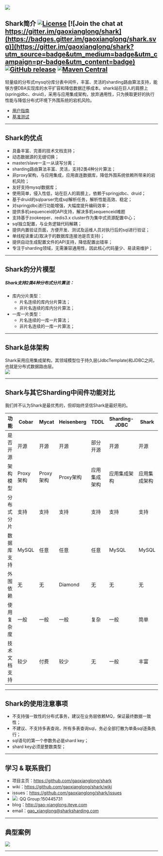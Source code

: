 ![](http://dl.iteye.com/upload/picture/pic/135281/e0f25517-ae0c-3af9-a910-b8c05b4436ff.jpg)
## Shark简介 [![License](https://img.shields.io/badge/license-Apache%202-4EB1BA.svg)](https://www.apache.org/licenses/LICENSE-2.0.html) [![Join the chat at https://gitter.im/gaoxianglong/shark](https://badges.gitter.im/gaoxianglong/shark.svg)](https://gitter.im/gaoxianglong/shark?utm_source=badge&utm_medium=badge&utm_campaign=pr-badge&utm_content=badge) [![GitHub release](https://img.shields.io/github/release/gaoxianglong/shark.svg)](https://github.com/gaoxianglong/shark/releases) [![Maven Central](https://maven-badges.herokuapp.com/maven-central/com.sharksharding/shark/badge.svg)](http://search.maven.org/#artifactdetails%7Ccom.sharksharding%7Cshark%7C1.3.8%7Cjar/)

轻量级的分布式mysql分库分表中间件，丰富、灵活的sharding路由算法支持，能够方便DBA实现库的水平扩容和降低数据迁移成本。shark站在巨人的肩膀上(springjdbc、druid)，采用与应用集成架构，放弃通用性，只为换取更好的执行性能与降低分布式环境下外围系统的宕机风险。<br>

- [用户指南](https://github.com/gaoxianglong/shark/wiki/%E7%94%A8%E6%88%B7%E6%8C%87%E5%8D%97)<br>
- [基准测试](https://github.com/gaoxianglong/shark/wiki/shark-benchmark-result)<br>

----------

## Shark的优点
- 具备丰富、完善的技术文档支持；<br>
- 动态数据源的无缝切换；<br>
- master/slave一主一从读写分离；<br>
- sharding路由算法丰富、灵活，支持2类4种分片算法；<br>
- 非proxy架构，与应用集成，应用直连数据库，降低外围系统依赖所带来的宕机风险；<br>
- 友好支持mysql数据库；<br>
- 使用简单，侵入性低，站在巨人的肩膀上，依赖于springjdbc、druid；<br>
- 基于druid的sqlparser完成sql解析任务，解析性能高效、稳定；<br>
- 对springjdbc进行功能增强，大幅度提升编码效率；<br>
- 提供多机sequenceid的API支持，解决多机sequenceid难题<br>
- 支持基于zookeeper、redis3.x cluster作为集中式资源配置中心；<br>
- sql独立配置，与业务逻辑代码解耦；<br>
- 提供内置验证页面，方便开发、测试及运维人员对执行后的sql进行验证；<br>
- 单线程读重试(取决于的数据库连接池是否支持)；<br>
- 提供自动生成配置文件的API支持，降低配置出错率；<br>
- 专注于sharding领域，无需兼容通用性，因此核心代码量少、易读易维护；<br>

----------

## Shark的分片模型
##### Shark支持2类4种分布式分片算法：
- 库内分片类型：
  - 片名连续的库内分片算法；
  - 非片名连续的库内分片算法；
- 一库一片类型：
  - 片名连续的一库一片算法；
  - 非片名连续的一库一片算法；

----------

## Shark总体架构
Shark采用应用集成架构，其领域模型位于持久层(JdbcTemplate)和JDBC之间，也就是分布式数据路由层。<br>
![](http://dl.iteye.com/upload/picture/pic/135419/0cd4a534-3a06-36d7-9aef-9ce469d3e8c7.jpg)

----------

## Shark与其它Sharding中间件功能对比
我们并不认为Shark是最优秀的，但却始终坚信Shark是最好用的。

| 功能          | Cobar         | Mycat         | Heisenberg     | TDDL           |Sharding-JDBC  |Shark          |
| ------------- | ------------- | ------------- | -------------- | -------------- | ------------- | ------------- |
| 是否开源      | 开源          | 开源          | 开源           | 部分开源       | 开源          | 开源          |
| 架构模型      | Proxy架构     | Proxy架构     | Proxy架构      | 应用集成架构   | 应用集成架构  | 应用集成架构  |
| 分布式分片    | 支持          | 支持          | 支持           | 支持           | 支持          | 支持          |
| 数据库支持    | MySQL         | 任意          | 任意           | 任意           | MySQL         | MySQL         |
| 外围依赖      | 无            | 无            | Diamond        | 无             | 无            | 无            |
| 使用复杂度    | 一般          | 一般          | 一般           | 复杂           | 一般          | 简单          |
| 技术文档支持  | 较少          | 付费          | 较少           | 无             | 一般          | 丰富          |

----------

## Shark的使用注意事项
- 不支持强一致性的分布式事务，建议在业务层依赖MQ，保证最终数据一致性；
- 不建议、不支持多表查询，所有多表查询sql，务必全部打散为单条sql逐条执行；
- sql语句的第一个参数务必是shard key；
- shard key必须是整数类型；

----------

## 学习 & 联系我们
- 项目主页：https://github.com/gaoxianglong/shark
- wiki：https://github.com/gaoxianglong/shark/wiki
- issues：https://github.com/gaoxianglong/shark/issues
- ![](http://dl.iteye.com/upload/picture/pic/134683/97e5d3af-cb7b-3115-97c1-230cbf6ad081.png): QQ Group:150445731
- blog：http://gao-xianglong.iteye.com
- email：gao_xianglong@sharksharding.com

----------

## 典型案例
![](http://dl.iteye.com/upload/picture/pic/135357/01760d0f-d0ff-3606-ac9c-1d99f94f0e30.jpg)

----------
